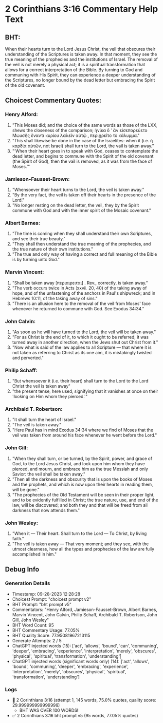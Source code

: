 # 2 Corinthians 3:16 Commentary Help Text

## BHT:
When their hearts turn to the Lord Jesus Christ, the veil that obscures their understanding of the Scriptures is taken away. In that moment, they see the true meaning of the prophecies and the institutions of Israel. The removal of the veil is not merely a physical act; it is a spiritual transformation that allows for a correct interpretation of the Bible. By turning to God and communing with His Spirit, they can experience a deeper understanding of the Scriptures, no longer bound by the dead letter but embracing the Spirit of the old covenant.

## Choicest Commentary Quotes:
### Henry Alford:
1. "This Moses did; and the choice of the same words as those of the LXX, shews the closeness of the comparison; ἡνίκα δ  ʼ   ἂν εἰσεπορεύετο Μωυσῆς ἔναντι  κυρίου λαλεῖν αὐτῷ ,  περιῃρεῖτο τὸ κάλυμμα." 
2. "This shall likewise be done in the case of the Israelites: when it (i.e. ἡ καρδία αὐτῶν, not Israel) shall turn to the Lord, the vail is taken away." 
3. "‘When their heart goes in to speak with God, ceases to contemplate the dead letter, and begins to commune with the Spirit of the old covenant (the Spirit of God), then the vail is removed, as it was from the face of Moses.’"

### Jamieson-Fausset-Brown:
1. "Whensoever their heart turns to the Lord, the veil is taken away."
2. "By the very fact, the veil is taken off their hearts in the presence of the Lord."
3. "No longer resting on the dead letter, the veil, they by the Spirit commune with God and with the inner spirit of the Mosaic covenant."

### Albert Barnes:
1. "The time is coming when they shall understand their own Scriptures, and see their true beauty."
2. "They shall then understand the true meaning of the prophecies, and the true nature of their own institutions."
3. "The true and only way of having a correct and full meaning of the Bible is by turning unto God."

### Marvin Vincent:
1. "Shall be taken away [περιαιρειται] . Rev., correctly, is taken away." 
2. "The verb occurs twice in Acts (xxvii. 20, 40) of the taking away of hope, and of the unfastening of the anchors in Paul's shipwreck; and in Hebrews 10:11, of the taking away of sins."
3. "There is an allusion here to the removal of the veil from Moses' face whenever he returned to commune with God. See Exodus 34:34."

### John Calvin:
1. "As soon as he will have turned to the Lord, the veil will be taken away." 
2. "For as Christ is the end of it, to which it ought to be referred, it was turned away in another direction, when the Jews shut out Christ from it."
3. "Now what is said of the law applies to all Scripture — that where it is not taken as referring to Christ as its one aim, it is mistakingly twisted and perverted."

### Philip Schaff:
1. "But whensoever it (i.e. their heart) shall turn to the Lord to the Lord Christ the veil is taken away"
2. "the present tense, here used, signifying that it vanishes at once on their 'looking on Him whom they pierced.'"

### Archibald T. Robertson:
1. "It shall turn the heart of Israel." 
2. "The veil is taken away." 
3. "Here Paul has in mind Exodus 34:34 where we find of Moses that the veil was taken from around his face whenever he went before the Lord."

### John Gill:
1. "When they shall turn, or be turned, by the Spirit, power, and grace of God, to the Lord Jesus Christ, and look upon him whom they have pierced, and mourn, and embrace him as the true Messiah and only Savior: the veil shall be taken away."
2. "Then all the darkness and obscurity that is upon the books of Moses and the prophets, and which is now upon their hearts in reading them, will be gone."
3. "The prophecies of the Old Testament will be seen in their proper light, and to be evidently fulfilled in Christ; the true nature, use, and end of the law, will be discovered; and both they and that will be freed from all darkness that now attends them."

### John Wesley:
1. "When it — Their heart. Shall turn to the Lord — To Christ, by living faith."
2. "The veil is taken away — That very moment; and they see, with the utmost clearness, how all the types and prophecies of the law are fully accomplished in him."


## Debug Info
### Generation Details
- Timestamp: 09-28-2023 12:28:28
- Choicest Prompt: "choicest prompt v2"
- BHT Prompt: "bht prompt v5"
- Commentators: "Henry Alford, Jamieson-Fausset-Brown, Albert Barnes, Marvin Vincent, John Calvin, Philip Schaff, Archibald T. Robertson, John Gill, John Wesley"
- BHT Word Count: 95
- BHT Commentary Usage: 77.05%
- BHT Quality Score: 77.95081967213115
- Generate Attempts: 2 / 5
- ChatGPT injected words (15):
	['act', 'allows', 'bound', 'can', 'communing', 'deeper', 'embracing', 'experience', 'interpretation', 'merely', 'obscures', 'physical', 'spiritual', 'transformation', 'understanding']
- ChatGPT injected words (significant words only) (14):
	['act', 'allows', 'bound', 'communing', 'deeper', 'embracing', 'experience', 'interpretation', 'merely', 'obscures', 'physical', 'spiritual', 'transformation', 'understanding']

### Logs
- 🔄 2 Corinthians 3:16 (attempt 1, 145 words, 75.0% quotes, quality score: 29.999999999999996) 
	- BHT WAS OVER 100 WORDS!
- ✅ 2 Corinthians 3:16 bht prompt v5 (95 words, 77.05% quotes)